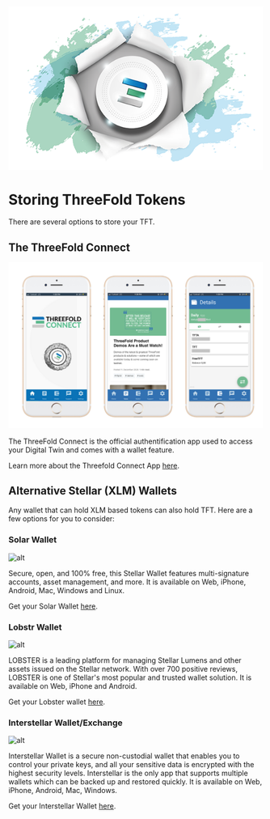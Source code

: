
![](img/illustration_tft.png)

# Storing ThreeFold Tokens

There are several options to store your TFT. 

## The ThreeFold Connect

![](img/threefold_connect_screens.png)

The ThreeFold Connect is the official authentification app used to access your Digital Twin and comes with a wallet feature. 

Learn more about the Threefold Connect App [here](threefold_connect).

## Alternative Stellar (XLM) Wallets

Any wallet that can hold XLM based tokens can also hold TFT. Here are a few options for you to consider:

### Solar Wallet

![alt](img/solar_wallet_logo.jpg)

Secure, open, and 100% free, this Stellar Wallet features multi-signature accounts, asset management, and more. It is available on Web, iPhone, Android, Mac, Windows and Linux.

Get your Solar Wallet [here](https://solarwallet.io/).

### Lobstr Wallet

![alt](img/lobstr_wallet_logo.jpg)

LOBSTER is a leading platform for managing Stellar Lumens and other assets issued on the Stellar network. With over 700 positive reviews, LOBSTER is one of Stellar's most popular and trusted wallet solution. It is available on Web, iPhone and Android.

Get your Lobster wallet [here](https://lobstr.co/).

### Interstellar Wallet/Exchange

![alt](img/interstellar_wallet_logo.jpg)

Interstellar Wallet is a secure non-custodial wallet that enables you to control your private keys, and all your sensitive data is encrypted with the highest security levels. Interstellar is the only app that supports multiple wallets which can be backed up and restored quickly. It is available on Web, iPhone, Android, Mac, Windows.

Get your Interstellar Wallet [here](https://interstellar.exchange/).